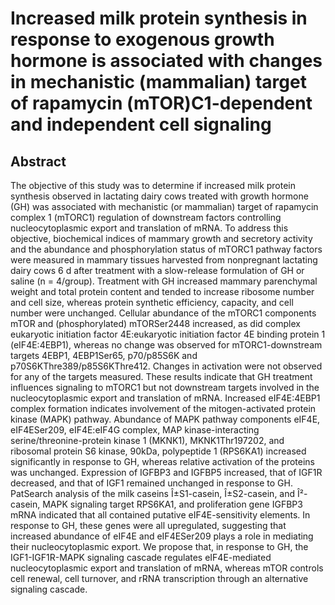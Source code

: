 # Increased milk protein synthesis in response to exogenous growth hormone is associated with changes in mechanistic (mammalian) target of rapamycin (mTOR)C1-dependent and independent cell signaling

## Abstract

The objective of this study was to determine if increased milk protein synthesis observed in lactating dairy cows treated with growth hormone (GH) was associated with mechanistic (or mammalian) target of rapamycin complex 1 (mTORC1) regulation of downstream factors controlling nucleocytoplasmic export and translation of mRNA. To address this objective, biochemical indices of mammary growth and secretory activity and the abundance and phosphorylation status of mTORC1 pathway factors were measured in mammary tissues harvested from nonpregnant lactating dairy cows 6 d after treatment with a slow-release formulation of GH or saline (n = 4/group). Treatment with GH increased mammary parenchymal weight and total protein content and tended to increase ribosome number and cell size, whereas protein synthetic efficiency, capacity, and cell number were unchanged. Cellular abundance of the mTORC1 components mTOR and (phosphorylated) mTORSer2448 increased, as did complex eukaryotic initiation factor 4E:eukaryotic initiation factor 4E binding protein 1 (eIF4E:4EBP1), whereas no change was observed for mTORC1-downstream targets 4EBP1, 4EBP1Ser65, p70/p85S6K and p70S6KThre389/p85S6KThre412. Changes in activation were not observed for any of the targets measured. These results indicate that GH treatment influences signaling to mTORC1 but not downstream targets involved in the nucleocytoplasmic export and translation of mRNA. Increased eIF4E:4EBP1 complex formation indicates involvement of the mitogen-activated protein kinase (MAPK) pathway. Abundance of MAPK pathway components eIF4E, eIF4ESer209, eIF4E:eIF4G complex, MAP kinase-interacting serine/threonine-protein kinase 1 (MKNK1), MKNK1Thr197202, and ribosomal protein S6 kinase, 90kDa, polypeptide 1 (RPS6KA1) increased significantly in response to GH, whereas relative activation of the proteins was unchanged. Expression of IGFBP3 and IGFBP5 increased, that of IGF1R decreased, and that of IGF1 remained unchanged in response to GH. PatSearch analysis of the milk caseins Î±S1-casein, Î±S2-casein, and Î²-casein, MAPK signaling target RPS6KA1, and proliferation gene IGFBP3 mRNA indicated that all contained putative eIF4E-sensitivity elements. In response to GH, these genes were all upregulated, suggesting that increased abundance of eIF4E and eIF4ESer209 plays a role in mediating their nucleocytoplasmic export. We propose that, in response to GH, the IGF1-IGF1R-MAPK signaling cascade regulates eIF4E-mediated nucleocytoplasmic export and translation of mRNA, whereas mTOR controls cell renewal, cell turnover, and rRNA transcription through an alternative signaling cascade.